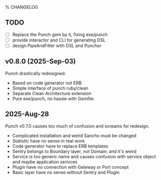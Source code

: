 % CHANGELOG

## TODO

- [ ] Replace the Punch gem by it, fixing exe/punch
- [ ] provide interactor and CLI for generating DSL
- [ ] design PipeAndFilter with DSL and Puncher

## v0.8.0 (2025-Sep-03)

Punch drastically redesigned.

- Based on code generator not ERB
- Simple interface of punch ruby/clean
- Separate Clean Architecture extension
- Pure exe/punch, no hassle with Gemfile

## 2025-Aug-28

Punch v0.7.0 causes too much of confusion and screams for redesign.

- Complicated installation and weird Sancho must be changed
- Statistic have no sense in real work
- Code generator have to replace ERB templates
- Sentry belongs to Boundary layer, not Domain; and it's weird
- Service is too generic name and causes confusion with service object and maybe application serivces
- Plugin have no connection with Gateway or Port concept
- Basic layer have no sense without Sentry and Plugin
